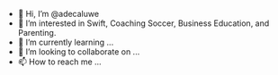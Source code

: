 - 👋 Hi, I’m @adecaluwe
- 👀 I’m interested in Swift, Coaching Soccer, Business Education, and Parenting.
- 🌱 I’m currently learning ...
- 💞️ I’m looking to collaborate on ...
- 📫 How to reach me ...

<!---
adecaluwe/adecaluwe is a ✨ special ✨ repository because its `README.md` (this file) appears on your GitHub profile.
You can click the Preview link to take a look at your changes.
--->
